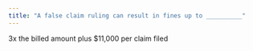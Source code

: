 ```yaml
---
title: "A false claim ruling can result in fines up to __________"
---
```

3x the billed amount plus $11,000 per claim filed

